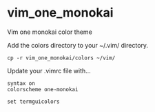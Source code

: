 # vim_one_monokai
Vim one monokai color theme

Add the colors directory to your ~/.vim/ directory.
```colsole
cp -r vim_one_monokai/colors ~/vim/
```

Update your .vimrc file with...
```console
syntax on
colorscheme one-monokai

set termguicolors
```
